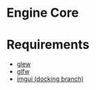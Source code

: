 # Engine Core

# Requirements
- [glew](https://github.com/nigels-com/glew)
- [glfw](https://github.com/glfw/glfw)
- [imgui (docking branch)](https://github.com/ocornut/imgui/tree/docking)